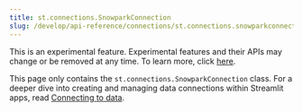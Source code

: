 ```yaml
---
title: st.connections.SnowparkConnection
slug: /develop/api-reference/connections/st.connections.snowparkconnection
---
```


<Important>

This is an experimental feature. Experimental features and their APIs may change or be removed at any time. To learn more, click [here](/develop/quick-references/prerelease#experimental-features).

</Important>

<Tip>

This page only contains the `st.connections.SnowparkConnection` class. For a deeper dive into creating and managing data connections within Streamlit apps, read [Connecting to data](/develop/concepts/connecting-to-data).

</Tip>

<Autofunction function="streamlit.connections.SnowparkConnection" deprecated={true} deprecatedText="<code>st.connections.SnowParkConnection</code> was deprecated in version 1.28.0. Use <a href='/develop/api-reference/connections/st.connections.snowflakeconnection'><code>st.connections.SnowflakeConnection</code></a> instead." />

<Autofunction function="streamlit.connections.SnowparkConnection.query" />

<Autofunction function="streamlit.connections.SnowparkConnection.reset" />

<Autofunction function="streamlit.connections.SnowparkConnection.safe_session" />

<Autofunction function="streamlit.connections.SnowparkConnection.session" />

